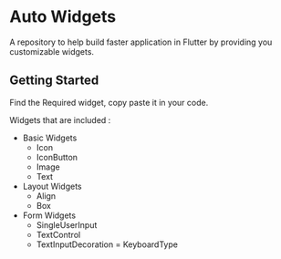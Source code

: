 # Auto Widgets

A repository to help build faster application in Flutter by providing you customizable widgets.

## Getting Started

Find the Required widget, copy paste it in your code.
 
Widgets that are included :
- Basic Widgets
    - Icon
    - IconButton
    - Image
    - Text
- Layout Widgets
    - Align
    - Box
- Form Widgets
    - SingleUserInput
    - TextControl
    - TextInputDecoration
    = KeyboardType